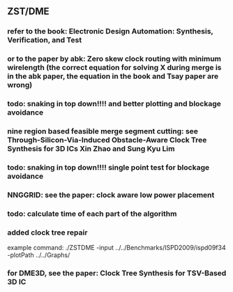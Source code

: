 ## ZST/DME
### refer to the book: Electronic Design Automation: Synthesis, Verification, and Test
### or to the paper by abk: Zero skew clock routing with minimum wirelength (the correct equation for solving X during merge is in the abk paper, the equation in the book and Tsay paper are wrong)
### todo: snaking in top down!!!! and better plotting and blockage avoidance 
### nine region based feasible merge segment cutting: see Through-Silicon-Via-Induced Obstacle-Aware Clock Tree Synthesis for 3D ICs Xin Zhao and Sung Kyu Lim
### todo: snaking in top down!!!! single point test for blockage avoidance
### NNGGRID: see the paper: clock aware low power placement
### todo: calculate time of each part of the algorithm
### added clock tree repair

example command: ./ZSTDME -input ../../Benchmarks/ISPD2009/ispd09f34 -plotPath ../../Graphs/

### for DME3D, see the paper: Clock Tree Synthesis for TSV-Based 3D IC